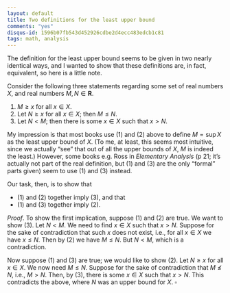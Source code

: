 ```yaml
---
layout: default
title: Two definitions for the least upper bound
comments: "yes"
disqus-id: 1596b07fb543d452926cdbe2d4ecc483edcb1c81
tags: math, analysis
---
```


The definition for the least upper bound seems to be given in two nearly identical ways, and I wanted to show that these definitions are, in fact, equivalent, so here is a little note.

Consider the following three statements regarding some set of real numbers $X$, and real numbers $M,N\in \mathbf{R}$.

1. $M \geq x$ for all $x\in X$.
2. Let $N\geq x$ for all $x\in X$; then $M\leq N$.
3. Let $N<M$; then there is some $x\in X$ such that $x>N$.

My impression is that most books use (1) and (2) above to define $M=\sup X$ as the least upper bound of $X$.
(To me, at least, this seems most intuitive, since we actually “see” that out of all the upper bounds of $X$, $M$ is indeed the least.)
However, some books e.g. Ross in *Elementary Analysis* (p 21; it’s actually not part of the real definition, but (1) and (3) are the only “formal” parts given) seem to use (1) and (3) instead.

Our task, then, is to show that

- \(1\) and (2) together imply (3), and that
- \(1\) and (3) together imply (2).

*Proof*.
To show the first implication, suppose (1) and (2) are true.
We want to show (3).
Let $N<M$.
We need to find $x\in X$ such that $x>N$.
Suppose for the sake of contradiction that such $x$ does not exist, i.e., for all $x\in X$ we have $x\leq N$.
Then by (2) we have $M\leq N$.
But $N<M$, which is a contradiction.

Now suppose (1) and (3) are true; we would like to show (2).
Let $N\geq x$ for all $x\in X$.
We now need $M\leq N$.
Suppose for the sake of contradiction that $M\not\leq N$, i.e., $M>N$.
Then, by (3), there is some $x\in X$ such that $x>N$.
This contradicts the above, where $N$ was an upper bound for $X$. $\square$
